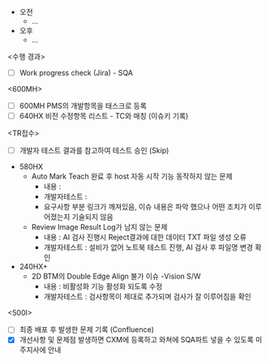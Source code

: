 - 오전
	- ...
- 오후
	- ...

<수행 경과>
- [ ] Work progress check (Jira) - SQA

\<600MH>
- [ ] 600MH PMS의 개발항목을 태스크로 등록
- [ ] 640HX 비전 수정항목 리스트 - TC와 매칭 (이슈키 기록)

<TR접수>
- [ ] 개발자 테스트 결과를 참고하여 테스트 승인 (Skip)
- 580HX
	- Auto Mark Teach 완료 후 host 자동 시작 기능 동작하지 않는 문제
		- 내용 : 
		- 개발자테스트 : 
		- 요구사항 부분 링크가 깨져있음, 이슈 내용은 파악 했으나 어떤 조치가 이루어졌는지 기술되지 않음
	- Review Image Result Log가 남지 않는 문제
		- 내용 : AI 검사 진행시 Reject결과에 대한 데이터 TXT 파일 생성 오류
		- 개발자테스트 : 설비가 없어 노트북 테스트 진행, AI 검사 후 파일명 변경 확인
- 240HX+
	- 2D BTM의 Double Edge Align 불가 이슈 -Vision S/W
		- 내용 : 비활성화 기능 활성화 되도록 수정
		- 개발자테스트 : 검사항목이 제대로 추가되며 검사가 잘 이루어짐을 확인

<500I>
- [ ] 최종 배포 후 발생한 문제 기록 (Confluence)
- [x] 개선사항 및 문제점 발생하면 CXM에 등록하고 와쳐에 SQA파트 넣을 수 있도록 미주지사에 안내